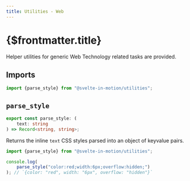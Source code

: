 ```yaml
---
title: Utilities - Web
---
```


# {$frontmatter.title}

Helper utilities for generic Web Technology related tasks are provided.

## Imports

```typescript
import {parse_style} from "@svelte-in-motion/utilities";
```

## `parse_style`

```typescript
export const parse_style: (
    text: string
) => Record<string, string>;
```

Returns the inline `text` CSS styles parsed into an object of keyvalue pairs.

```typescript
import {parse_style} from "@svelte-in-motion/utilities";

console.log(
    parse_style("color:red;width:6px;overflow:hidden;")
); // `{color: "red", width: "6px", overflow: "hidden"}`
```
